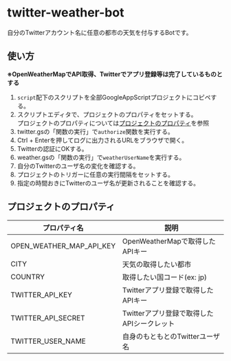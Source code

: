 twitter-weather-bot
================================================================================

自分のTwitterアカウント名に任意の都市の天気を付与するBotです。

使い方
--------------------------------------------------------------------------------

**※OpenWeatherMapでAPI取得、Twitterでアプリ登録等は完了しているものとする**

1. `script`配下のスクリプトを全部GoogleAppScriptプロジェクトにコピペする。
1. スクリプトエディタで、プロジェクトのプロパティをセットする。  
   プロジェクトのプロパティについては[プロジェクトのプロパティ](#プロジェクトのプロパティ)を参照
1. twitter.gsの「関数の実行」で`authorize`関数を実行する。
1. Ctrl + Enterを押してログに出力されるURLをブラウザで開く。
1. Twitterの認証にOKする。
1. weather.gsの「関数の実行」で`weatherUserName`を実行する。
1. 自分のTwitterのユーザ名の変化を確認する。
1. プロジェクトのトリガーに任意の実行間隔をセットする。
1. 指定の時間おきにTwitterのユーザ名が更新されることを確認する。

プロジェクトのプロパティ
--------------------------------------------------------------------------------

| プロパティ名             | 説明                                       |
|--------------------------|--------------------------------------------|
| OPEN_WEATHER_MAP_API_KEY | OpenWeatherMapで取得したAPIキー            |
| CITY                     | 天気の取得したい都市                       |
| COUNTRY                  | 取得したい国コード(ex: jp)                 |
| TWITTER_API_KEY          | Twitterアプリ登録で取得したAPIキー         |
| TWITTER_API_SECRET       | Twitterアプリ登録で取得したAPIシークレット |
| TWITTER_USER_NAME        | 自身のもともとのTwitterユーザ名            |
